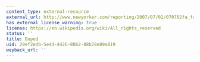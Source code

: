 ```yaml
---
content_type: external-resource
external_url: http://www.newyorker.com/reporting/2007/07/02/070702fa_fact_talbot
has_external_license_warning: true
license: https://en.wikipedia.org/wiki/All_rights_reserved
status: ''
title: Duped
uid: 29ef2edb-5e4d-4426-88b2-88b78e89a819
wayback_url: ''
---
```

